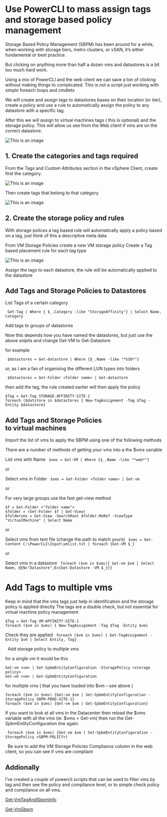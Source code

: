 
# Use PowerCLI to mass assign tags and storage based policy management

Storage Based Policy Management (SBPM) has been around for a while, when working with storage tiers, metro clusters, or vSAN, it’s either fundamental or best practice.

But clicking on anything more than half a dozen vms and datastores is a bit too much hard work.

Using a mix of PowerCLI and the web client we can save a ton of clicking without making things to complicated.
This is not a script just working with simple foreach loops and cmdlets

We will create and assign tags to datastores bases on their location (or tier), create a policy and use a rule to automatically assign the policy to any datastore with a specific tag.

After this we will assign to virtual machines tags ( this is optional) and  the storage policy. This will allow us see from the Web client if vms are on the correct datastore.


![This is an image](https://raoconnor.github.io/docs/assets/images/sbpm-1.png)



## 1. Create the categories and tags required

From the Tags and Custom Attributes section in the vSphere Client, create first the category. 

![This is an image](https://raoconnor.github.io/docs/assets/images/sbpm-2a.png)

Then create tags that belong to that category

![This is an image](https://raoconnor.github.io/docs/assets/images/sbpm-2.png)




## 2. Create the storage policy and rules

With storage polices a tag based rule will automatically apply a policy based on a tag, just think of this a descriptive meta data.

From VM Storage Policies create a new VM storage policy
Create a Tag based placement rule for each tag type

![This is an image](https://raoconnor.github.io/docs/assets/images/sbpm-3.png)

Assign the tags to each datastore, the rule will be automatically applied to the datastore



## Add Tags and Storage Policies to Datastores

List Tags of a certain category

` Get-Tag | Where { $_.Category -like "StorageAffinity"} | Select Name, Category`

Add tags to groups of datastores

Now this depends how you have named the datastores, but just use the above snipits and change  Get-VM to Get-Datastore

for example

` $datastores = Get-datastore | Where {$_.Name -like "*SSD*"}`

or, as I am a fan of organising the different LUN types into folders

` $datastores = Get-Folder <folder name> | Get-datastore`

then add the tag, the rule created earlier will then apply the policy

``` 
$Tag = Get-Tag STORAGE-AFFINITY-SITE-1
foreach ($datstore in $datastores { New-TagAssignment -Tag $Tag -Entity $datastore} 
```

## Add Tags and Storage Policies to virtual machines
Import the list of vms to apply the SBPM using one of the following methods

There are a number of methods of getting your vms into a the $vms variable

List vms with Name
` $vms = Get-VM | Where {$_.Name -like "*web*"}`

or

Select vms in Folder
` $vms = Get-Folder <folder name> | Get-vm`

or

For very large groups use the fast get-view method
```
$f = Get-Folder <"folder name">
$folder = (Get-Folder $f | Get-View)
$foldervms = Get-View -SearchRoot $folder.MoRef -ViewType "VirtualMachine" | Select Name
```

or

Select vms from text file (change the path to match yours)
` $vms = Get-Content C:\PowerCLI\Input\vmlist.txt | foreach {Get-VM $_}`

or

Select vms in a datastore
` foreach ($vm in $vms){ Get-vm $vm | Select Name, @{N="Datastore";E={Get-Datastore -VM $_}}}`

# Add Tags to multiple vms
Keep in mind that the vms tags just help in identification and the storage policy is applied directly
The tags are a double check, but not essential for virtual machine policy management

```
$Tag = Get-Tag VM-AFFINITY-SITE-1
foreach ($vm in $vms) { New-TagAssignment -Tag $Tag -Entity $vm}
```

Check they are applied
` foreach ($vm in $vms) { Get-TagAssignment -Entity $vm | Select Entity, Tag}`

 
Add storage policy to multiple vms

for a single vm it would be this

```
Get-vm <vm> | Set-SpbmEntityConfiguration -StoragePolicy <storage policy>
Get-vm <vm> | Get-SpbmEntityConfiguration
```

for multiple vms ( that you have loaded into $vm – see above )

``` 
foreach ($vm in $vms) {Get-vm $vm | Set-SpbmEntityConfiguration -StoragePolicy SBPM-PROD-SITE-1}
foreach ($vm in $vms) {Get-vm $vm | Get-SpbmEntityConfiguration}
```

If you want to look at all vms in the Datacenter then reload the $vms variable with all the vms (ie: $vms  = Get-vm) then run the Get-SpbmEntityConfiguration line again.

` foreach ($vm in $vms) {Get-vm $vm | Set-SpbmEntityConfiguration -StoragePolicy <SBPM-POLICY>}`

 
Be sure to add the VM Storage Policies Compliance column in the web client, so you can see if vms are compliant

## Addionally 

I’ve created a couple of powercli scripts that can be used to filter vms by tag and then see the policy and compliance level, or to simple check policy and compliance on all vms.
  
[Get-VmTagAndSbpmInfo](https://github.com/raoconnor/Get-VmTagAndSbpmInfo)
  
[Get-VmSbpm](https://github.com/raoconnor/Get-VmSbpm)
